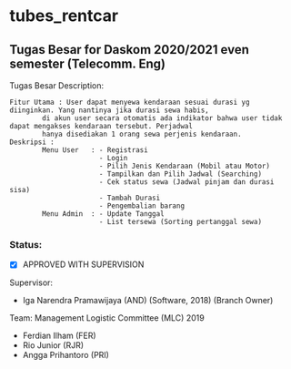 # tubes_rentcar
## Tugas Besar for Daskom 2020/2021 even semester (Telecomm. Eng)


Tugas Besar Description:

```
Fitur Utama : User dapat menyewa kendaraan sesuai durasi yg diinginkan. Yang nantinya jika durasi sewa habis, 
        di akun user secara otomatis ada indikator bahwa user tidak dapat mengakses kendaraan tersebut. Perjadwal
        hanya disediakan 1 orang sewa perjenis kendaraan.
Deskripsi :
        Menu User   : - Registrasi
                      - Login
                      - Pilih Jenis Kendaraan (Mobil atau Motor)
                      - Tampilkan dan Pilih Jadwal (Searching)
                      - Cek status sewa (Jadwal pinjam dan durasi sisa)
                      - Tambah Durasi
                      - Pengembalian barang
        Menu Admin  : - Update Tanggal
                      - List tersewa (Sorting pertanggal sewa)
```
### Status: 
- [x] APPROVED WITH SUPERVISION


Supervisor:
- Iga Narendra Pramawijaya (AND) (Software, 2018) (Branch Owner)

Team: Management Logistic Committee (MLC) 2019
- Ferdian Ilham (FER)
- Rio Junior (RJR)
- Angga Prihantoro (PRI)



